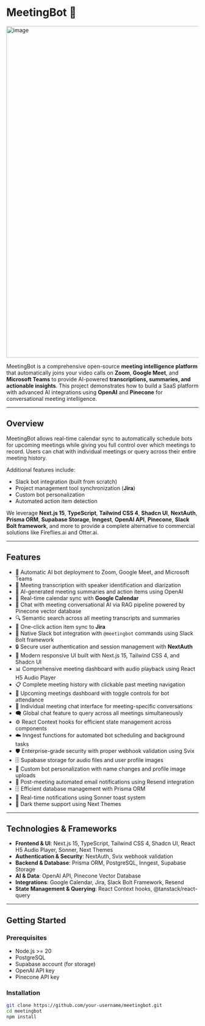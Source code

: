 # MeetingBot 🐶


<img width="1902" height="868" alt="image" src="https://github.com/user-attachments/assets/d1c53936-7948-4169-9d0d-2fde0cf736ea" />


MeetingBot is a comprehensive open-source **meeting intelligence platform** that automatically joins your video calls on **Zoom**, **Google Meet**, and **Microsoft Teams** to provide AI-powered **transcriptions, summaries, and actionable insights**. This project demonstrates how to build a SaaS platform with advanced AI integrations using **OpenAI** and **Pinecone** for conversational meeting intelligence.

---

## Overview

MeetingBot allows real-time calendar sync to automatically schedule bots for upcoming meetings while giving you full control over which meetings to record. Users can chat with individual meetings or query across their entire meeting history.  

Additional features include:  
- Slack bot integration (built from scratch)  
- Project management tool synchronization (**Jira**)  
- Custom bot personalization  
- Automated action item detection  

We leverage **Next.js 15**, **TypeScript**, **Tailwind CSS 4**, **Shadcn UI**, **NextAuth**, **Prisma ORM**, **Supabase Storage**, **Inngest**, **OpenAI API**, **Pinecone**, **Slack Bolt framework**, and more to provide a complete alternative to commercial solutions like Fireflies.ai and Otter.ai.

---

## Features

- 🤖 Automatic AI bot deployment to Zoom, Google Meet, and Microsoft Teams  
- 📝 Meeting transcription with speaker identification and diarization  
- 🧠 AI-generated meeting summaries and action items using OpenAI  
- 📅 Real-time calendar sync with **Google Calendar**  
- 💬 Chat with meeting conversational AI via RAG pipeline powered by Pinecone vector database  
- 🔍 Semantic search across all meeting transcripts and summaries  
- 🔗 One-click action item sync to **Jira**  
- 💬 Native Slack bot integration with `@meetingbot` commands using Slack Bolt framework  
- 🔒 Secure user authentication and session management with **NextAuth**  
- 🎨 Modern responsive UI built with Next.js 15, Tailwind CSS 4, and Shadcn UI  
- 📊 Comprehensive meeting dashboard with audio playback using React H5 Audio Player  
- 📋 Complete meeting history with clickable past meeting navigation  
- 📅 Upcoming meetings dashboard with toggle controls for bot attendance  
- 💭 Individual meeting chat interface for meeting-specific conversations  
- 🗨️ Global chat feature to query across all meetings simultaneously  
- ⚙️ React Context hooks for efficient state management across components  
- ☁️ Inngest functions for automated bot scheduling and background tasks  
- 🛡️ Enterprise-grade security with proper webhook validation using Svix  
- 🗄️ Supabase storage for audio files and user profile images  
- 🎯 Custom bot personalization with name changes and profile image uploads  
- 📧 Post-meeting automated email notifications using Resend integration  
- 🗄️ Efficient database management with Prisma ORM  
- 🔔 Real-time notifications using Sonner toast system  
- 🌙 Dark theme support using Next Themes  

---

## Technologies & Frameworks

- **Frontend & UI**: Next.js 15, TypeScript, Tailwind CSS 4, Shadcn UI, React H5 Audio Player, Sonner, Next Themes  
- **Authentication & Security**: NextAuth, Svix webhook validation  
- **Backend & Database**: Prisma ORM, PostgreSQL, Inngest, Supabase Storage  
- **AI & Data**: OpenAI API, Pinecone Vector Database  
- **Integrations**: Google Calendar, Jira, Slack Bolt Framework, Resend  
- **State Management & Querying**: React Context hooks, @tanstack/react-query  

---

## Getting Started

### Prerequisites

- Node.js >= 20  
- PostgreSQL  
- Supabase account (for storage)  
- OpenAI API key  
- Pinecone API key  

### Installation

```bash
git clone https://github.com/your-username/meetingbot.git
cd meetingbot
npm install
